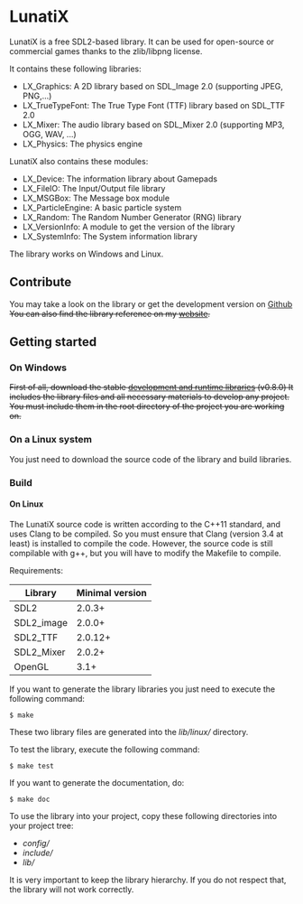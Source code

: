 # LunatiX #

LunatiX is a free SDL2-based library. It can be used for open-source or
commercial games thanks to the zlib/libpng license.

It contains these following libraries:
- LX\_Graphics: A 2D library based on SDL_Image 2.0 (supporting JPEG, PNG,...)
- LX\_TrueTypeFont: The True Type Font (TTF) library based on SDL_TTF 2.0
- LX\_Mixer: The audio library based on SDL_Mixer 2.0 (supporting MP3, OGG, WAV, ...)
- LX\_Physics: The physics engine

LunatiX also contains these modules:
- LX\_Device: The information library about Gamepads
- LX\_FileIO: The Input/Output file library
- LX\_MSGBox: The Message box module
- LX\_ParticleEngine: A basic particle system
- LX\_Random: The Random Number Generator (RNG) library
- LX_VersionInfo: A module to get the version of the library
- LX\_SystemInfo: The System information library

The library works on Windows and Linux.

## Contribute ##

You may take a look on the library or get the development version
on [Github](https://github.com/Gumichan01/lunatix-engine) ~~You can also find
the library reference on my [website](http://gumichan01.kappatau.fr/reference/lunatix-engine/v0.8.0/).~~

## Getting started ##
### On Windows ###

~~First of all, download the stable [development and runtime libraries](https://github.com/Gumichan01/lunatix-engine/releases/tag/LX-v0.8.0) (v0.8.0)
It includes the library files and all necessary materials to develop any project.
You must include them in the root directory of the project you are working on.~~

### On a Linux system ###

You just need to download the source code of the library and build libraries.

### Build ###
#### On Linux ####

The LunatiX source code is written according to the C++11 standard, and
uses Clang to be compiled.
So you must ensure that Clang (version 3.4 at least) is installed to compile the code.
However, the source code is still compilable with g++, but you will have to
modify the Makefile to compile.

Requirements:

|   Library  | Minimal version |
|     ---    |       ---       |
|    SDL2    |      2.0.3+     |
| SDL2_image |      2.0.0+     |
|  SDL2_TTF  |      2.0.12+    |
| SDL2_Mixer |      2.0.2+     |
|   OpenGL   |       3.1+      |

If you want to generate the library libraries you just need
to execute the following command:

    $ make

These two library files are generated into the *lib/linux/* directory.

To test the library, execute the following command:

    $ make test

If you want to generate the documentation, do:

    $ make doc

To use the library into your project, copy these following directories
into your project tree:

 - *config/*
 - *include/*
 - *lib/*

It is very important to keep the library hierarchy. If you do not respect that,
the library will not work correctly.

